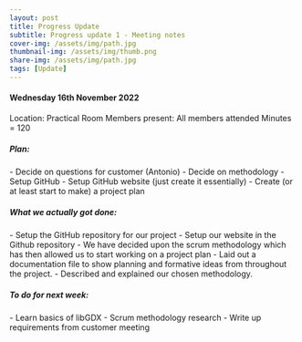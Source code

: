 ```yaml
---
layout: post
title: Progress Update
subtitle: Progress update 1 - Meeting notes
cover-img: /assets/img/path.jpg
thumbnail-img: /assets/img/thumb.png
share-img: /assets/img/path.jpg
tags: [Update]
---
```

<h4>Wednesday 16th November 2022</h4> 
Location: Practical Room 
Members present: All members attended 
Minutes = 120
<h5>Plan:</h5>
- Decide on questions for customer (Antonio)
- Decide on methodology 
- Setup GitHub 
- Setup GitHub website (just create it essentially)
- Create (or at least start to make) a project plan 
<h5>What we actually got done:</h5>
- Setup the GitHub repository for our project
- Setup our website in the Github repository
- We have decided upon the scrum methodology which has then allowed us to start working on a project plan
- Laid out a documentation file to show planning and formative ideas from throughout the project.
- Described and explained our chosen methodology.
<h5>To do for next week:</h5>
- Learn basics of libGDX
- Scrum methodology research
- Write up requirements from customer meeting

